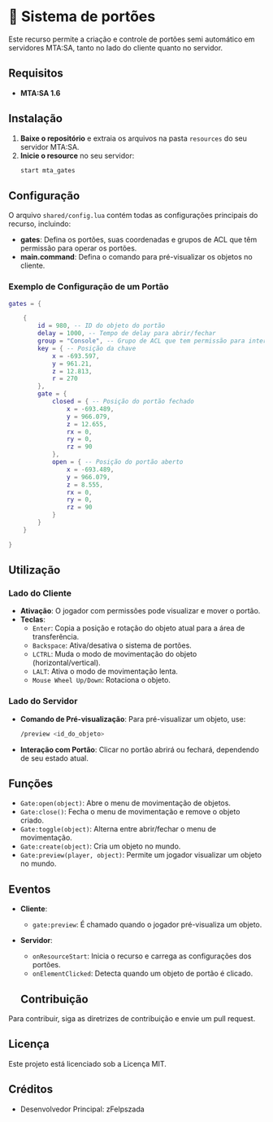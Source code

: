 # 🚩 Sistema de portões

Este recurso permite a criação e controle de portões semi automático em servidores MTA:SA, tanto no lado do cliente quanto no servidor.

## Requisitos

-   **MTA:SA 1.6**

## Instalação

1. **Baixe o repositório** e extraia os arquivos na pasta `resources` do seu servidor MTA:SA.
2. **Inicie o resource** no seu servidor:
    ```bash
    start mta_gates
    ```

## Configuração

O arquivo `shared/config.lua` contém todas as configurações principais do recurso, incluindo:

-   **gates**: Defina os portões, suas coordenadas e grupos de ACL que têm permissão para operar os portões.
-   **main.command**: Defina o comando para pré-visualizar os objetos no cliente.

### Exemplo de Configuração de um Portão

```lua
gates = {

    {
        id = 980, -- ID do objeto do portão
        delay = 1000, -- Tempo de delay para abrir/fechar
        group = "Console", -- Grupo de ACL que tem permissão para interagir com o portão
        key = { -- Posição da chave
            x = -693.597,
            y = 961.21,
            z = 12.813,
            r = 270
        },
        gate = {
            closed = { -- Posição do portão fechado
                x = -693.489,
                y = 966.079,
                z = 12.655,
                rx = 0,
                ry = 0,
                rz = 90
            },
            open = { -- Posição do portão aberto
                x = -693.489,
                y = 966.079,
                z = 8.555,
                rx = 0,
                ry = 0,
                rz = 90
            }
        }
    }

}
```

## Utilização

### Lado do Cliente

-   **Ativação**: O jogador com permissões pode visualizar e mover o portão.
-   **Teclas**:
    -   `Enter`: Copia a posição e rotação do objeto atual para a área de transferência.
    -   `Backspace`: Ativa/desativa o sistema de portões.
    -   `LCTRL`: Muda o modo de movimentação do objeto (horizontal/vertical).
    -   `LALT`: Ativa o modo de movimentação lenta.
    -   `Mouse Wheel Up/Down`: Rotaciona o objeto.

### Lado do Servidor

-   **Comando de Pré-visualização**: Para pré-visualizar um objeto, use:
    ```bash
    /preview <id_do_objeto>
    ```
-   **Interação com Portão**: Clicar no portão abrirá ou fechará, dependendo de seu estado atual.

## Funções

-   `Gate:open(object)`: Abre o menu de movimentação de objetos.
-   `Gate:close()`: Fecha o menu de movimentação e remove o objeto criado.
-   `Gate:toggle(object)`: Alterna entre abrir/fechar o menu de movimentação.
-   `Gate:create(object)`: Cria um objeto no mundo.
-   `Gate:preview(player, object)`: Permite um jogador visualizar um objeto no mundo.

## Eventos

-   **Cliente**:
    -   `gate:preview`: É chamado quando o jogador pré-visualiza um objeto.
-   **Servidor**:

    -   `onResourceStart`: Inicia o recurso e carrega as configurações dos portões.
    -   `onElementClicked`: Detecta quando um objeto de portão é clicado.

    ## Contribuição

Para contribuir, siga as diretrizes de contribuição e envie um pull request.

## Licença

Este projeto está licenciado sob a Licença MIT.

## Créditos

-   Desenvolvedor Principal: zFelpszada
